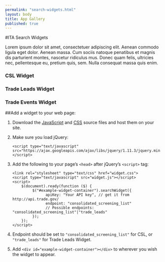 ```yaml
--- 
permalink: "search-widgets.html" 
layout: body 
title: App Gallery 
published: true 
---
```


#ITA Search Widgets

Lorem ipsum dolor sit amet, consectetuer adipiscing elit. Aenean commodo ligula eget dolor. Aenean massa. Cum sociis natoque penatibus et magnis dis parturient montes, nascetur ridiculus mus. Donec quam felis, ultricies nec, pellentesque eu, pretium quis, sem. Nulla consequat massa quis enim.

<link rel="stylesheet" type="text/css" href="widget.css">
<script type="text/javascript" src="widget.js"></script>

<script>
      $(document).ready(function ($) {
        $("#example-widget-container").searchWidget({
          apiKey:   'BieztMWzm1EGY71oPH1KFpwm',
          host:     'https://api.trade.gov',
          endpoint: 'consolidated_screening_list'
        });

        $("#example-trade-leads-widget-container").searchWidget({
          apiKey:   'BieztMWzm1EGY71oPH1KFpwm',
          host:     'https://api.trade.gov',
          endpoint: 'trade_leads'
        });

        $("#example-trade-events-widget-container").searchWidget({
          apiKey:   'BieztMWzm1EGY71oPH1KFpwm',
          host:     'https://api.trade.gov',
          endpoint: 'trade_events'
        });
      });
</script>

<div class="jumbotron transparent">
  <div class="container">
<h3>CSL Widget</h3>

<div id="example-widget-container"></div>

</div>
</div>

<div class="jumbotron transparent">
  <div class="container">
<h3>Trade Leads Widget</h3>

<div id="example-trade-leads-widget-container"></div>

</div>
</div>

<div class="jumbotron transparent">
  <div class="container">
<h3>Trade Events Widget</h3>

<div id="example-trade-events-widget-container"></div>

</div>
</div>

##Add a widget to your web page:

1.  Download the [JavaScript](widget.js) and [CSS](widget.css) source files and host them on your site.
2.  Make sure you load jQuery:

        <script type="text/javascript" src="https://ajax.googleapis.com/ajax/libs/jquery/1.11.3/jquery.min.js"></script>

3.  Add the following to your page’s `<head>` after jQuery’s `<script>` tag:

        <link rel="stylesheet" type="text/css" href="widget.css">
        <script type="text/javascript" src="widget.js"></script>
        <script>
            $(document).ready(function ($) {
                 $("#example-widget-container").searchWidget({
                       apiKey: "Your API key", // get it from http://api.trade.gov/
                       endpoint: "consolidated_screening_list"
                       // Possible endpoints: "consolidated_screening_list"|"trade_leads"
                 });
            });
        </script>

4.  Endpoint should be set to `"consolidated_screening_list"` for CSL, or `"trade_leads"` for Trade Leads Widget.
5.  Add `<div id="example-widget-container"></div>` to wherever you wish the widget to appear.